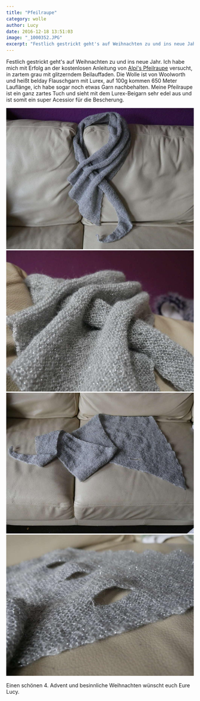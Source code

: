 ```yaml
---
title: "Pfeilraupe"
category: wolle
author: Lucy
date: 2016-12-18 13:51:03
image: "_1000352.JPG"
excerpt: "Festlich gestrickt geht's auf Weihnachten zu und ins neue Jahr."
---
```


Festlich gestrickt geht's auf Weihnachten zu und ins neue Jahr. Ich habe mich mit Erfolg an der kostenlosen Anleitung von [Alpi's Pfeilraupe](http://alpis-farbenrausch.blogspot.de/p/strickanleitunen.html) versucht, in zartem grau mit glitzerndem Beilauffaden. Die Wolle ist von Woolworth und heißt belday Flauschgarn mit Lurex, auf 100g kommen 650 Meter Lauflänge, ich habe sogar noch etwas Garn nachbehalten. Meine Pfeilraupe ist ein ganz zartes Tuch und sieht mit dem Lurex-Beigarn sehr edel aus und ist somit ein super Acessior für die Bescherung.

![Lucys Pfeilraupe](_1000353.JPG)
![aufgefädelt](_1000354.JPG)
![liegend](_1000355.JPG)
![Lochleiste](_1000357.JPG)

Einen schönen 4. Advent und besinnliche Weihnachten wünscht euch Eure Lucy.

